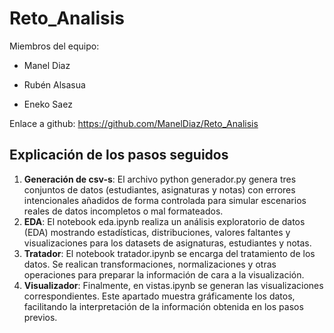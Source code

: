 # Reto_Analisis

 Miembros del equipo:
 
  - Manel Diaz

  - Rubén Alsasua

  - Eneko Saez

 Enlace a github: https://github.com/ManelDiaz/Reto_Analisis

 ## Explicación de los pasos seguidos
1. **Generación de csv-s**: El archivo python generador.py genera tres conjuntos de datos (estudiantes, asignaturas y notas) con errores intencionales añadidos de forma controlada para simular escenarios reales de datos incompletos o mal formateados.
2. **EDA**: El notebook eda.ipynb realiza un análisis exploratorio de datos (EDA) mostrando estadísticas, distribuciones, valores faltantes y visualizaciones para los datasets de asignaturas, estudiantes y notas.
3. **Tratador**: El notebook tratador.ipynb se encarga del tratamiento de los datos. Se realican transformaciones, normalizaciones y otras operaciones para preparar la información de cara a la visualización.
4. **Visualizador**: Finalmente, en vistas.ipynb se generan las visualizaciones correspondientes. Este apartado muestra gráficamente los datos, facilitando la interpretación de la información obtenida en los pasos previos.

